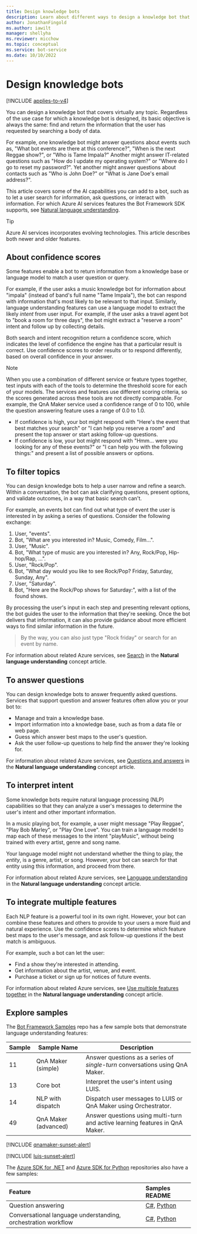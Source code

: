```yaml
---
title: Design knowledge bots
description: Learn about different ways to design a knowledge bot that finds and returns information in response to the user's input or query.
author: JonathanFingold
ms.author: iawilt
manager: shellyha
ms.reviewer: micchow
ms.topic: conceptual
ms.service: bot-service
ms.date: 10/10/2022
---
```


# Design knowledge bots

[!INCLUDE [applies-to-v4](includes/applies-to-v4-current.md)]

You can design a knowledge bot that covers virtually any topic.
Regardless of the use case for which a knowledge bot is designed, its basic objective is always the same: find and return the information that the user has requested by searching a body of data.

For example, one knowledge bot might answer questions about events such as, "What bot events are there at this conference?", "When is the next Reggae show?", or "Who is Tame Impala?" Another might answer IT-related questions such as "How do I update my operating system?" or "Where do I go to reset my password?". Yet another might answer questions about contacts such as "Who is John Doe?" or "What is Jane Doe's email address?".

This article covers some of the AI capabilities you can add to a bot, such as to let a user search for information, ask questions, or interact with information.
For which Azure AI services features the Bot Framework SDK supports, see [Natural language understanding](v4sdk/bot-builder-concept-luis.md).

> [!TIP]
> Azure AI services incorporates evolving technologies. This article describes both newer and older features.

## About confidence scores

Some features enable a bot to return information from a knowledge base or language model to match a user question or query.

For example, if the user asks a music knowledge bot for information about "impala" (instead of band's full name "Tame Impala"), the bot can respond with information that's most likely to be relevant to that input. Similarly, language understanding features can use a language model to extract the likely _intent_ from user input.
For example, if the user asks a travel agent bot to "book a room for three days", the bot might extract a "reserve a room" intent and follow up by collecting details.

Both search and intent recognition return a confidence score, which indicates the level of confidence the engine has that a particular result is correct. Use confidence scores to order results or to respond differently, based on overall confidence in your answer.

> [!NOTE]
> When you use a combination of different service or feature types together, test inputs with each of the tools to determine the threshold score for each of your models. The services and features use different scoring criteria, so the scores generated across these tools are not directly comparable. For example, the QnA Maker service used a confidence range of 0 to 100, while the question answering feature uses a range of 0.0 to 1.0.

- If confidence is high, your bot might respond with "Here's the event that best matches your search" or "I can help you reserve a room" and present the top answer or start asking follow-up questions.
- If confidence is low, your bot might respond with "Hmm... were you looking for any of these events?" or "I can help you with the following things:" and present a list of possible answers or options.

## To filter topics

You can design knowledge bots to help a user narrow and refine a search.
Within a conversation, the bot can ask clarifying questions, present options, and validate outcomes, in a way that basic search can't.

For example, an events bot can find out what type of event the user is interested in by asking a series of questions.
Consider the following exchange:

1. User, "events".
1. Bot, "What are you interested in? Music, Comedy, Film...".
1. User, "Music".
1. Bot, "What type of music are you interested in? Any, Rock/Pop, Hip-hop/Rap, ...".
1. User, "Rock/Pop".
1. Bot, "What day would you like to see Rock/Pop? Friday, Saturday, Sunday, Any".
1. User, "Saturday".
1. Bot, "Here are the Rock/Pop shows for Saturday:", with a list of the found shows.

By processing the user's input in each step and presenting relevant options, the bot guides the user to the information that they're seeking.
Once the bot delivers that information, it can also provide guidance about more efficient ways to find similar information in the future.

> By the way, you can also just type "Rock friday" or search for an event by name.

For information about related Azure services, see [Search](v4sdk/bot-builder-concept-luis.md#search) in the **Natural language understanding** concept article.

## To answer questions

You can design knowledge bots to answer frequently asked questions.
Services that support question and answer features often allow you or your bot to:

- Manage and train a knowledge base.
- Import information into a knowledge base, such as from a data file or web page.
- Guess which answer best maps to the user's question.
- Ask the user follow-up questions to help find the answer they're looking for.

For information about related Azure services, see [Questions and answers](v4sdk/bot-builder-concept-luis.md#questions-and-answers) in the **Natural language understanding** concept article.

## To interpret intent

Some knowledge bots require natural language processing (NLP) capabilities so that they can analyze a user's messages to determine the user's intent and other important information.

In a music playing bot, for example, a user might message "Play Reggae", "Play Bob Marley", or "Play One Love".
You can train a language model to map each of these messages to the intent "playMusic", without being trained with every artist, genre and song name.

Your language model might not understand whether the thing to play, the _entity_, is a genre, artist, or song.
However, your bot can search for that entity using this information, and proceed from there.

For information about related Azure services, see [Language understanding](v4sdk/bot-builder-concept-luis.md#language-understanding) in the **Natural language understanding** concept article.

## To integrate multiple features

Each NLP feature is a powerful tool in its own right.
However, your bot can combine these features and others to provide to your users a more fluid and natural experience.
Use the confidence scores to determine which feature best maps to the user's message, and ask follow-up questions if the best match is ambiguous.

For example, such a bot can let the user:

- Find a show they're interested in attending.
- Get information about the artist, venue, and event.
- Purchase a ticket or sign up for notices of future events.

For information about related Azure services, see [Use multiple features together](v4sdk/bot-builder-concept-luis.md#use-multiple-features-together) in the **Natural language understanding** concept article.

## Explore samples

The [Bot Framework Samples](https://github.com/microsoft/BotBuilder-Samples#readme) repo has a few sample bots that demonstrate language understanding features:

| Sample | Sample Name          | Description                                                                    |
| ------ | -------------------- | ------------------------------------------------------------------------------ |
| 11     | QnA Maker (simple)   | Answer questions as a series of _single-turn_ conversations using QnA Maker.   |
| 13     | Core bot             | Interpret the user's intent using LUIS.                                        |
| 14     | NLP with dispatch    | Dispatch user messages to LUIS or QnA Maker using Orchestrator.                |
| 49     | QnA Maker (advanced) | Answer questions using multi-turn and active learning features in QnA Maker.   |

[!INCLUDE [qnamaker-sunset-alert](includes/qnamaker-sunset-alert.md)]

[!INCLUDE [luis-sunset-alert](includes/luis-sunset-alert.md)]

The [Azure SDK for .NET](https://github.com/Azure/azure-sdk-for-net#readme) and [Azure SDK for Python](https://github.com/Azure/azure-sdk-for-python#readme) repositories also have a few samples:

| Feature | Samples README |
|:-|:-|
| Question answering | [C#](https://github.com/Azure/azure-sdk-for-python/tree/main/sdk/cognitivelanguage/azure-ai-language-questionanswering/samples#readme), [Python](https://github.com/Azure/azure-sdk-for-net/tree/main/sdk/cognitivelanguage/Azure.AI.Language.QuestionAnswering/samples#readme) |
| Conversational language understanding, orchestration workflow | [C#](https://github.com/Azure/azure-sdk-for-net/tree/main/sdk/cognitivelanguage/Azure.AI.Language.QuestionAnswering/samples#readme), [Python](https://github.com/Azure/azure-sdk-for-python/tree/main/sdk/cognitivelanguage/azure-ai-language-conversations/samples#readme) |
